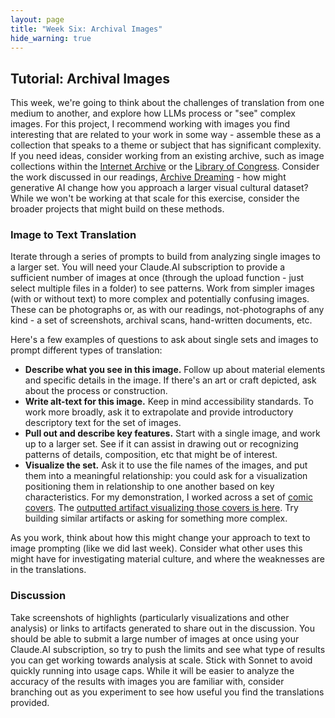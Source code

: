 ```yaml
---
layout: page
title: "Week Six: Archival Images"
hide_warning: true
---
```


## Tutorial: Archival Images

This week, we're going to think about the challenges of translation from one medium to another, and explore how LLMs process or "see" complex images. For this project, I recommend working with images you find interesting that are related to your work in some way - assemble these as a collection that speaks to a theme or subject that has significant complexity. If you need ideas, consider working from an existing archive, such as image collections within the [Internet Archive](https://archive.org/details/image) or the [Library of Congress](https://www.loc.gov/pictures/). Consider the work discussed in our readings, [Archive Dreaming](https://refikanadol.com/works/archive-dreaming/) - how might generative AI change how you approach a larger visual cultural dataset? While we won't be working at that scale for this exercise, consider the broader projects that might build on these methods.

### Image to Text Translation

Iterate through a series of prompts to build from analyzing single images to a larger set. You will need your Claude.AI subscription to provide a sufficient number of images at once (through the upload function - just select multiple files in a folder) to see patterns. Work from simpler images (with or without text) to more complex and potentially confusing images. These can be photographs or, as with our readings, not-photographs of any kind - a set of screenshots, archival scans, hand-written documents, etc.

Here's a few examples of questions to ask about single sets and images to prompt different types of translation:

- **Describe what you see in this image.** Follow up about material elements and specific details in the image. If there's an art or craft depicted, ask about the process or construction.
- **Write alt-text for this image.** Keep in mind accessibility standards. To work more broadly, ask it to extrapolate and provide introductory descriptory text for the set of images.
- **Pull out and describe key features.** Start with a single image, and work up to a larger set. See if it can assist in drawing out or recognizing patterns of details, composition, etc that might be of interest.
- **Visualize the set.** Ask it to use the file names of the images, and put them into a meaningful relationship: you could ask for a visualization positioning them in relationship to one another based on key characteristics. For my demonstration, I worked across a set of [comic covers](https://www.coverbrowser.com/covers/punisher). The [outputted artifact visualizing those covers is here](https://claude.ai/public/artifacts/5daa035e-6fab-4f9c-b8aa-e9b0a60f4cdb). Try building similar artifacts or asking for something more complex.

As you work, think about how this might change your approach to text to image prompting (like we did last week). Consider what other uses this might have for investigating material culture, and where the weaknesses are in the translations.

### Discussion

Take screenshots of highlights (particularly visualizations and other analysis) or links to artifacts generated to share out in the discussion. You should be able to submit a large number of images at once using your Claude.AI subscription, so try to push the limits and see what type of results you can get working towards analysis at scale. Stick with Sonnet to avoid quickly running into usage caps. While it will be easier to analyze the accuracy of the results with images you are familiar with, consider branching out as you experiment to see how useful you find the translations provided.